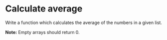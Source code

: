 # Calculate average

Write a function which calculates the average of the numbers in a given list.

**Note:** Empty arrays should return 0.
